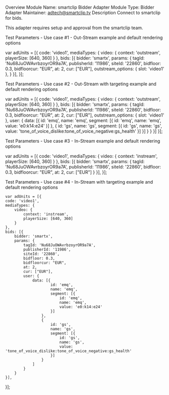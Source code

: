 Overview
Module Name: smartclip Bidder Adapter
Module Type: Bidder Adapter
Maintainer: adtech@smartclip.tv
Description
Connect to smartclip for bids.

This adapter requires setup and approval from the smartclip team.

Test Parameters - Use case #1 - Out-Stream example and default rendering options

var adUnits = [{
    code: 'video1',
    mediaTypes: {
        video: {
            context: 'outstream',
            playerSize: [640, 360]
        }
    },
    bids: [{
        bidder: 'smartx',
        params: {
            tagId: 'Nu68JuOWAvrbzoyrOR9a7A',
            publisherId: '11986',
            siteId: '22860',
            bidfloor: 0.3,
            bidfloorcur: "EUR",
            at: 2,
            cur: ["EUR"],
            outstream_options: {
                slot: 'video1'
            },
        }
    }],
}];

Test Parameters - Use case #2 - Out-Stream with targeting example and default rendering options

var adUnits = [{
    code: 'video1',
    mediaTypes: {
        video: {
            context: 'outstream',
            playerSize: [640, 360]
        }
    },
    bids: [{
        bidder: 'smartx',
        params: {
            tagId: 'Nu68JuOWAvrbzoyrOR9a7A',
            publisherId: '11986',
            siteId: '22860',
            bidfloor: 0.3,
            bidfloorcur: "EUR",
            at: 2,
            cur: ["EUR"],
            outstream_options: {
                slot: 'video1'
            },
            user: {
                data: [{
                    id: 'emq',
                    name: 'emq',
                    segment: [{
                        id: 'emq',
                        name: 'emq',
                        value: 'e0:k14:e24'
                    }]
                }, {
                    id: 'gs',
                    name: 'gs',
                    segment: [{
                        id: 'gs',
                        name: 'gs',
                        value: 'tone_of_voice_dislike:tone_of_voice_negative:gs_health'
                    }]
                }]
            }
        }
    }]
}];

Test Parameters - Use case #3 - In-Stream example and default rendering options

var adUnits = [{
    code: 'video1',
    mediaTypes: {
        video: {
            context: 'instream',
            playerSize: [640, 360]
        }
    },
    bids: [{
        bidder: 'smartx',
        params: {
            tagId: 'Nu68JuOWAvrbzoyrOR9a7A',
            publisherId: '11986',
            siteId: '22860',
            bidfloor: 0.3,
            bidfloorcur: "EUR",
            at: 2,
            cur: ["EUR"]
        }
    }],
}];

Test Parameters - Use case #4 - In-Stream with targeting example and default rendering options

    var adUnits = [{
    code: 'video1',
    mediaTypes: {
        video: {
            context: 'instream',
            playerSize: [640, 360]
        }
    },
    bids: [{
        bidder: 'smartx',
        params: {
            tagId: 'Nu68JuOWAvrbzoyrOR9a7A',
            publisherId: '11986',
            siteId: '22860',
            bidfloor: 0.3,
            bidfloorcur: "EUR",
            at: 2,
            cur: ["EUR"],
            user: {
                data: [{
                        id: 'emq',
                        name: 'emq',
                        segment: [{
                            id: 'emq',
                            name: 'emq',
                            value: 'e0:k14:e24'
                        }]
                    },
                    {
                        id: 'gs',
                        name: 'gs',
                        segment: [{
                            id: 'gs',
                            name: 'gs',
                            value: 'tone_of_voice_dislike:tone_of_voice_negative:gs_health'
                        }]
                    }
                ]
            }
        }
    }],
}];